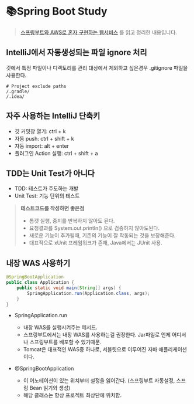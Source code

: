 # 📚Spring Boot Study
> [스프링부트와 AWS로 혼자 구현하는 웹서비스](http://www.kyobobook.co.kr/product/detailViewKor.laf?ejkGb=KOR&mallGb=KOR&barcode=9788965402602) 를 읽고 정리한 내용입니다. 

## IntelliJ에서 자동생성되는 파일 ignore 처리
깃에서 특정 파일이나 디렉토리를 관리 대상에서 제외하고 싶은경우 .gitignore 파일을 사용한다.
```
# Project exclude paths
/.gradle/
/.idea/
```

## 자주 사용하는 IntelliJ 단축키 
- 깃 커밋창 열기: ctrl + k
- 자동 push: ctrl + shift + k
- 자동 import: alt + enter
- 플러그인 Action 실행: ctrl + shift + a

## TDD는 Unit Test가 아니다 
- TDD: 테스트가 주도하는 개발 
- Unit Test: 기능 단위의 테스트 
> <b>테스트코드를 작성하면 좋은점</b>
> - 톰캣 실행, 중지를 반복하지 않아도 된다. 
> - 요청결과를 System.out.println() 으로 검증하지 않아도된다. 
> - 새로운 기능이 추가될때, 기존의 기능이 잘 작동되는 것을 보장해준다.
> - 대표적으로 xUnit 프레임워크가 존재, Java에서는 JUnit 사용.

## 내장 WAS 사용하기 
```java
@SpringBootApplication
public class Application {
    public static void main(String[] args) {
        SpringApplication.run(Application.class, args);
    }
}
```
- SpringApplication.run
    - 내장 WAS를 실행시켜주는 메서드. 
    - 스프링부트에서는 내장 WAS를 사용하는걸 권장한다. Jar파일로 언제 어디서나 스프링부트를 배포할 수 있기때문.
    - Tomcat은 대표적인 WAS중 하나로, 서블릿으로 이루어진 자바 애플리케이션이다.   
    
- @SpringBootApplication
    - 이 어노테이션이 있는 위치부터 설정을 읽어간다. (스프링부트 자동설정, 스프링 Bean 읽기와 생성)
    - 해당 클래스는 항상 프로젝트 최상단에 위치함. 



